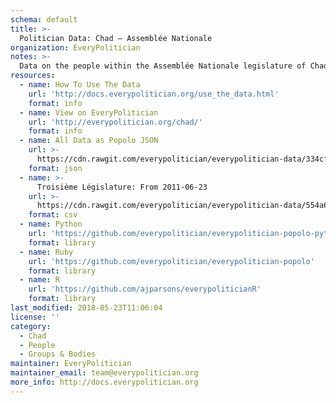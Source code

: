 ```yaml
---
schema: default
title: >-
  Politician Data: Chad — Assemblée Nationale
organization: EveryPolitician
notes: >-
  Data on the people within the Assemblée Nationale legislature of Chad.
resources:
  - name: How To Use The Data
    url: 'http://docs.everypolitician.org/use_the_data.html'
    format: info
  - name: View on EveryPolitician
    url: 'http://everypolitician.org/chad/'
    format: info
  - name: All Data as Popolo JSON
    url: >-
      https://cdn.rawgit.com/everypolitician/everypolitician-data/334cf4f777a3761ce291e1654c6df9d11c400b79/data/Chad/Assembly/ep-popolo-v1.0.json
    format: json
  - name: >-
      Troisième Législature: From 2011-06-23
    url: >-
      https://cdn.rawgit.com/everypolitician/everypolitician-data/554a6cb306153130ac5558e4c015471d63e57cb7/data/Chad/Assembly/term-3.csv
    format: csv
  - name: Python
    url: 'https://github.com/everypolitician/everypolitician-popolo-python'
    format: library
  - name: Ruby
    url: 'https://github.com/everypolitician/everypolitician-popolo'
    format: library
  - name: R
    url: 'https://github.com/ajparsons/everypoliticianR'
    format: library
last_modified: 2018-05-23T11:06:04
license: ''
category:
  - Chad
  - People
  - Groups & Bodies
maintainer: EveryPolitician
maintainer_email: team@everypolitician.org
more_info: http://docs.everypolitician.org
---
```

